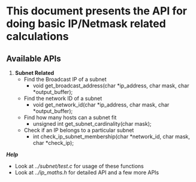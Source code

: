 # This document presents the API for doing basic IP/Netmask related calculations

## Available APIs
1. **Subnet Related**
    * Find the Broadcast IP of a subnet
        - void get_broadcast_address(char *ip_address, char mask, char *output_buffer);
    * Find the network ID of a subnet
        - void get_network_id(char *ip_address, char mask, char *output_buffer);
    * Find how many hosts can a subnet fit
        - unsigned int get_subnet_cardinality(char mask);
    * Check if an IP belongs to a particular subnet
        - int check_ip_subnet_membership(char *network_id, char mask, char *check_ip);

***Help***
- Look at *../subnet/test.c* for usage of these functions
- Look at *../ip_maths.h* for detailed API and a few more APIs
